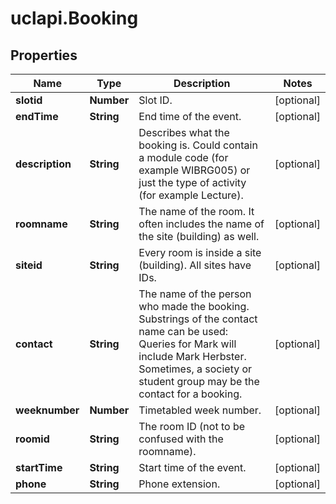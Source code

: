 # uclapi.Booking

## Properties

Name | Type | Description | Notes
------------ | ------------- | ------------- | -------------
**slotid** | **Number** | Slot ID. | [optional] 
**endTime** | **String** | End time of the event. | [optional] 
**description** | **String** | Describes what the booking is. Could contain a module code (for example WIBRG005) or just the type of activity (for example Lecture). | [optional] 
**roomname** | **String** | The name of the room. It often includes the name of the site (building) as well. | [optional] 
**siteid** | **String** | Every room is inside a site (building). All sites have IDs. | [optional] 
**contact** | **String** | The name of the person who made the booking. Substrings of the contact name can be used: Queries for Mark will include Mark Herbster. Sometimes, a society or student group may be the contact for a booking. | [optional] 
**weeknumber** | **Number** | Timetabled week number. | [optional] 
**roomid** | **String** | The room ID (not to be confused with the roomname). | [optional] 
**startTime** | **String** | Start time of the event. | [optional] 
**phone** | **String** | Phone extension. | [optional] 



